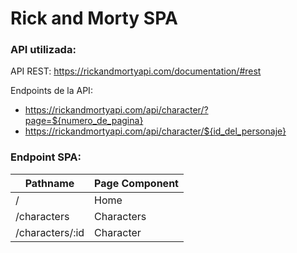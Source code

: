# Rick and Morty SPA

### API utilizada:
API REST: https://rickandmortyapi.com/documentation/#rest

Endpoints de la API:
- https://rickandmortyapi.com/api/character/?page=${numero_de_pagina}
- https://rickandmortyapi.com/api/character/${id_del_personaje}

### Endpoint SPA:
| Pathname  | Page Component |
| ------------- | ------------- |
| / | Home |
| /characters | Characters |
| /characters/:id | Character |
